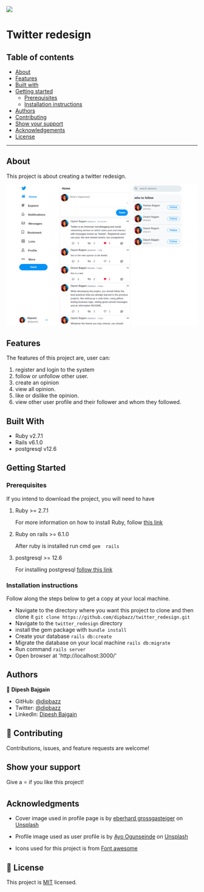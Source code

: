 ![](https://img.shields.io/badge/Microverse-blueviolet)

# Twitter redesign

## Table of contents

- [About](#about)
- [Features](#features)
- [Built with](#built-with)
- [Getting started](#getting-started)
  * [Prerequisites](#prerequisites)
  * [Installation instructions](#installation-instructions)
- [Authors](#authors)
- [Contributing](#-contributing)
- [Show your support](#show-your-support)
- [Acknowledgements](#acknowledgments)
- [License](#-license)

---

## About

This project is about creating a twitter redesign.

![Screenshot of form](./app/assets/images/app_snap.png)

## Features

The features of this project are, user can:

1. register and login to the system
2. follow or unfollow other user.
3. create an opinion
5. view all opinion.
4. like or dislike the opinion.
5. view other user profile and their follower and whom they followed.


## Built With

- Ruby v2.7.1
- Rails v6.1.0
- postgresql v12.6

## Getting Started

### Prerequisites

If you intend to download the project, you will need to have

1. Ruby >= 2.7.1

    For more information on how to install Ruby, follow [this link](https://www.ruby-lang.org/en/downloads/)

2. Ruby on rails >= 6.1.0

    After ruby is installed run cmd `gem  rails`

3. postgresql >= 12.6

    For installing postgresql [follow this link](http://postgresguide.com/setup/install.html)

### Installation instructions

Follow along the steps below to get a copy at your local machine.

- Navigate to the directory where you want this project to clone and then clone it `git clone https://github.com/dipbazz/twitter_redesign.git`
- Navigate to the `twitter_redesign` directory
- install the gem package with `bundle install`
- Create your database `rails db:create`
- Migrate the database on your local machine `rails db:migrate`
- Run command `rails server`
- Open browser at 'http://localhost:3000/'
## Authors

👤 **Dipesh Bajgain**

- GitHub: [@dipbazz](https://github.com/dipbazz)
- Twitter: [@dipbazz](https://twitter.com/dipbazz)
- LinkedIn: [Dipesh Bajgain](https://www.linkedin.com/in/dipbazz/)

## 🤝 Contributing

Contributions, issues, and feature requests are welcome!

## Show your support

Give a ⭐️ if you like this project!

## Acknowledgments

- Cover image used in profile page is by [eberhard grossgasteiger](https://unsplash.com/@armedshutter) on [Unsplash](https://unsplash.com/s/photos/nature)

- Profile image used as user profile is by [Ayo Ogunseinde](https://unsplash.com/@eberhardgross) on [Unsplash](https://unsplash.com/s/photos/girls)

- Icons used for this project is from [Font awesome](https://fontawesome.com/)

## 📝 License

This project is [MIT](./LICENSE) licensed.
